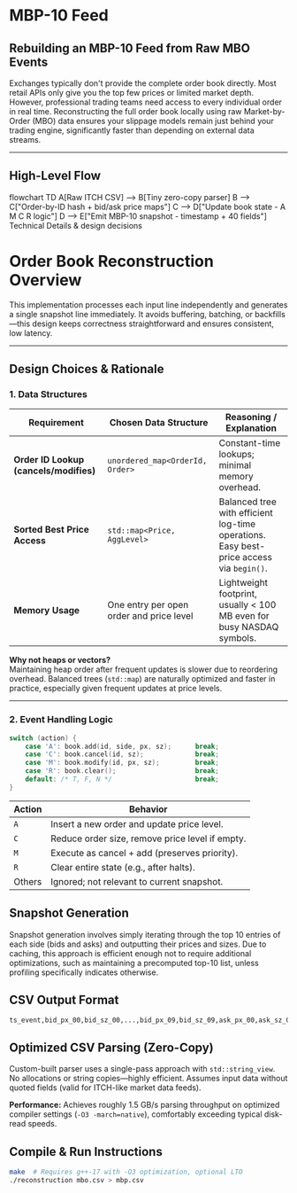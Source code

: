 # MBP-10 Feed  
## Rebuilding an MBP-10 Feed from Raw MBO Events



Exchanges typically don't provide the complete order book directly. Most retail APIs only give you the top few prices or limited market depth. However, professional trading teams need access to every individual order in real time. Reconstructing the full order book locally using raw Market-by-Order (MBO) data ensures your slippage models remain just behind your trading engine, significantly faster than depending on external data streams.


---

## High-Level Flow

flowchart TD
    A[Raw ITCH CSV] --> B[Tiny zero-copy parser]
    B --> C["Order-by-ID hash + bid/ask price maps"]
    C --> D["Update book state - A M C R logic"]
    D --> E["Emit MBP-10 snapshot - timestamp + 40 fields"]
Technical Details & design decisions

# Order Book Reconstruction Overview

This implementation processes each input line independently and generates a single snapshot line immediately. It avoids buffering, batching, or backfills—this design keeps correctness straightforward and ensures consistent, low latency.

---

## Design Choices & Rationale

### 1. Data Structures

| Requirement                             | Chosen Data Structure                              | Reasoning / Explanation                                               |
|-----------------------------------------|----------------------------------------------------|------------------------------------------------------------------------|
| **Order ID Lookup (cancels/modifies)**  | `unordered_map<OrderId, Order>`                    | Constant-time lookups; minimal memory overhead.                        |
| **Sorted Best Price Access**            | `std::map<Price, AggLevel>`                        | Balanced tree with efficient log-time operations. Easy best-price access via `begin()`. |
| **Memory Usage**                        | One entry per open order and price level           | Lightweight footprint, usually < 100 MB even for busy NASDAQ symbols.  |

**Why not heaps or vectors?**  
Maintaining heap order after frequent updates is slower due to reordering overhead. Balanced trees (`std::map`) are naturally optimized and faster in practice, especially given frequent updates at price levels.

---

### 2. Event Handling Logic

```cpp
switch (action) {
    case 'A': book.add(id, side, px, sz);      break;
    case 'C': book.cancel(id, sz);             break;
    case 'M': book.modify(id, px, sz);         break;
    case 'R': book.clear();                    break;
    default: /* T, F, N */                     break;
}
```


| Action | Behavior                                        |
| ------ | ----------------------------------------------- |
| `A`    | Insert a new order and update price level.      |
| `C`    | Reduce order size, remove price level if empty. |
| `M`    | Execute as cancel + add (preserves priority).   |
| `R`    | Clear entire state (e.g., after halts).         |
| Others | Ignored; not relevant to current snapshot.      |


## Snapshot Generation

Snapshot generation involves simply iterating through the top 10 entries of each side (bids and asks) and outputting their prices and sizes. Due to caching, this approach is efficient enough not to require additional optimizations, such as maintaining a precomputed top-10 list, unless profiling specifically indicates otherwise.

## CSV Output Format

```
ts_event,bid_px_00,bid_sz_00,...,bid_px_09,bid_sz_09,ask_px_00,ask_sz_00,...,ask_px_09,ask_sz_09
```

## Optimized CSV Parsing (Zero-Copy)

Custom-built parser uses a single-pass approach with `std::string_view`. No allocations or string copies—highly efficient. Assumes input data without quoted fields (valid for ITCH-like market data feeds).

**Performance:** Achieves roughly 1.5 GB/s parsing throughput on optimized compiler settings (`-O3 -march=native`), comfortably exceeding typical disk-read speeds.

## Compile & Run Instructions

```bash
make  # Requires g++-17 with -O3 optimization, optional LTO
./reconstruction mbo.csv > mbp.csv
```




